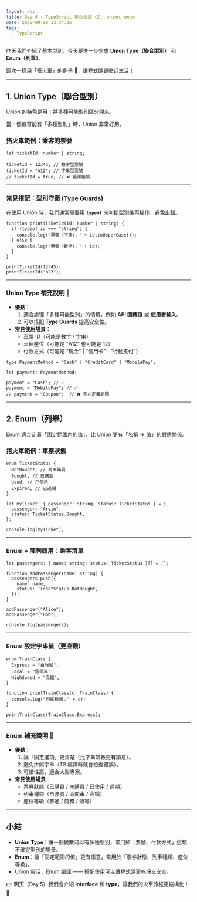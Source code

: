```yaml
---
layout: day
title: Day 4 - TypeScript 核心語法 (2)：union、enum
date: 2025-09-18 13:34:26
tags:
  - TypeScript
---
```


昨天我們介紹了基本型別，今天要進一步學會 **Union Type（聯合型別）** 和 **Enum（列舉）**。

這次一樣用「搭火車」的例子 🚄，讓程式碼更貼近生活！

<!-- more -->

---

## 1. Union Type（聯合型別）

Union 的特色是用 **`|`** 將多種可能型別區分開來。

當一個值可能有「多種型別」時，Union 非常好用。

### 搭火車範例：乘客的票號

```tsx
let ticketId: number | string;

ticketId = 12345; // 數字型票號
ticketId = "A12"; // 字串型票號
// ticketId = true; // ❌ 編譯錯誤
```

---

### 常見搭配：型別守衛 (Type Guards)

在使用 Union 時，我們通常需要用 **`typeof`** 來判斷型別後再操作，避免出錯。

```tsx
function printTicketId(id: number | string) {
  if (typeof id === "string") {
    console.log("票號（字串）：" + id.toUpperCase());
  } else {
    console.log("票號（數字）：" + id);
  }
}

printTicketId(12345);
printTicketId("b23");
```

---

### Union Type 補充說明 🚉

- **優點**：
  1. 適合處理「多種可能型別」的情境，例如 **API 回傳值** 或 **使用者輸入**。
  2. 可以搭配 **Type Guards** 提高安全性。
- **常見使用場景**：
  - 車票 ID（可能是數字 / 字串）
  - 車廂座位（可能是 "A12" 也可能是 12）
  - 付款方式（可能是 "現金" | "信用卡" | "行動支付"）

```tsx
type PaymentMethod = "Cash" | "CreditCard" | "MobilePay";

let payment: PaymentMethod;

payment = "Cash"; // ✅
payment = "MobilePay"; // ✅
// payment = "Coupon";  // ❌ 不在定義範圍
```

---

## 2. Enum（列舉）

Enum 適合定義「固定範圍內的值」，比 Union 更有「名稱 → 值」的對應關係。

### 搭火車範例：車票狀態

```tsx
enum TicketStatus {
  NotBought, // 尚未購買
  Bought, // 已購票
  Used, // 已使用
  Expired, // 已過期
}

let myTicket: { passenger: string; status: TicketStatus } = {
  passenger: "Arvin",
  status: TicketStatus.Bought,
};

console.log(myTicket);
```

---

### Enum + 陣列應用：乘客清單

```tsx
let passengers: { name: string; status: TicketStatus }[] = [];

function addPassenger(name: string) {
  passengers.push({
    name: name,
    status: TicketStatus.NotBought,
  });
}

addPassenger("Alice");
addPassenger("Bob");

console.log(passengers);
```

---

### Enum 設定字串值（更直觀）

```tsx
enum TrainClass {
  Express = "自強號",
  Local = "區間車",
  HighSpeed = "高鐵",
}

function printTrainClass(c: TrainClass) {
  console.log("列車種類：" + c);
}

printTrainClass(TrainClass.Express);
```

---

### Enum 補充說明 🚆

- **優點**：
  1. 讓「固定選項」更清楚（比字串常數更有語意）。
  2. 避免拼錯字串（TS 編譯時就會檢查錯誤）。
  3. 可讀性高，適合大型專案。
- **常見使用場景**：
  - 票券狀態（已購買 / 未購買 / 已使用 / 過期）
  - 列車種類（自強號 / 區間車 / 高鐵）
  - 座位等級（普通 / 商務 / 頭等）

---

## 小結

- **Union Type**：讓一個變數可以有多種型別，常用於「票號、付款方式」這類不確定型別的場景。
- **Enum**：讓「固定範圍的值」更有語意，常用於「票券狀態、列車種類、座位等級」。
- Union 靈活，Enum 嚴謹 —— 搭配使用可以讓程式碼更乾淨又安全。

👉 明天（Day 5）我們會介紹 **interface** 和 **type**，讓我們的火車旅程更結構化！ 🚉
